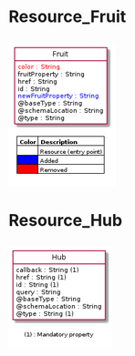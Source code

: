 # Resource_Fruit
![Resource_Fruit](Resource_Fruit.png)
---
# Resource_Hub
![Resource_Hub](Resource_Hub.png)
---
